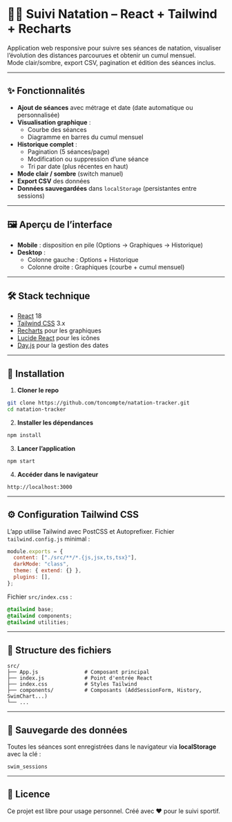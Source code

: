 # 🏊‍♂️ Suivi Natation – React + Tailwind + Recharts

Application web responsive pour suivre ses séances de natation, visualiser l’évolution des distances parcourues et obtenir un cumul mensuel.  
Mode clair/sombre, export CSV, pagination et édition des séances inclus.

---

## ✨ Fonctionnalités

- **Ajout de séances** avec métrage et date (date automatique ou personnalisée)
- **Visualisation graphique** :
  - Courbe des séances
  - Diagramme en barres du cumul mensuel
- **Historique complet** :
  - Pagination (5 séances/page)
  - Modification ou suppression d’une séance
  - Tri par date (plus récentes en haut)
- **Mode clair / sombre** (switch manuel)
- **Export CSV** des données
- **Données sauvegardées** dans `localStorage` (persistantes entre sessions)

---

## 🖼️ Aperçu de l’interface

- **Mobile** : disposition en pile (Options → Graphiques → Historique)
- **Desktop** :
  - Colonne gauche : Options + Historique
  - Colonne droite : Graphiques (courbe + cumul mensuel)

---

## 🛠️ Stack technique

- [React](https://react.dev/) 18
- [Tailwind CSS](https://tailwindcss.com/) 3.x
- [Recharts](https://recharts.org/en-US/) pour les graphiques
- [Lucide React](https://lucide.dev/) pour les icônes
- [Day.js](https://day.js.org/) pour la gestion des dates

---

## 🚀 Installation

1. **Cloner le repo**  
```bash
git clone https://github.com/toncompte/natation-tracker.git
cd natation-tracker
````

2. **Installer les dépendances**

```bash
npm install
```

3. **Lancer l’application**

```bash
npm start
  ```

4. **Accéder dans le navigateur**

```
http://localhost:3000
```

---

## ⚙️ Configuration Tailwind CSS

L’app utilise Tailwind avec PostCSS et Autoprefixer.
Fichier `tailwind.config.js` minimal :

```js
module.exports = {
  content: ["./src/**/*.{js,jsx,ts,tsx}"],
  darkMode: "class",
  theme: { extend: {} },
  plugins: [],
};
```

Fichier `src/index.css` :

```css
@tailwind base;
@tailwind components;
@tailwind utilities;
```

---

## 📂 Structure des fichiers

```
src/
├── App.js               # Composant principal
├── index.js             # Point d'entrée React
├── index.css            # Styles Tailwind
├── components/          # Composants (AddSessionForm, History, SwimChart...)
└── ...
```

---

## 💾 Sauvegarde des données

Toutes les séances sont enregistrées dans le navigateur via **localStorage** avec la clé :

```
swim_sessions
```

---

## 📜 Licence

Ce projet est libre pour usage personnel.
Créé avec ❤️ pour le suivi sportif.